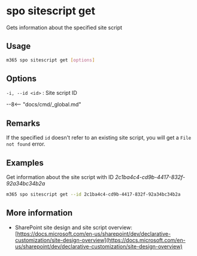 # spo sitescript get

Gets information about the specified site script

## Usage

```sh
m365 spo sitescript get [options]
```

## Options

`-i, --id <id>`
: Site script ID

--8<-- "docs/cmd/_global.md"

## Remarks

If the specified `id` doesn't refer to an existing site script, you will get a `File not found` error.

## Examples

Get information about the site script with ID _2c1ba4c4-cd9b-4417-832f-92a34bc34b2a_

```sh
m365 spo sitescript get --id 2c1ba4c4-cd9b-4417-832f-92a34bc34b2a
```

## More information

- SharePoint site design and site script overview: [https://docs.microsoft.com/en-us/sharepoint/dev/declarative-customization/site-design-overview](https://docs.microsoft.com/en-us/sharepoint/dev/declarative-customization/site-design-overview)
